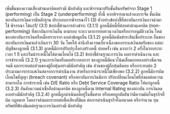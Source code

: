เพิ่มขึ้นของความเสี่ยงด้านเครดิตอย่างมี
นัยสําคัญ และพิจารณาปรับชั้นสินทรัพย์จาก
Stage 1 (performing) เป็น Stage 2 (underperforming) ทั้งนี้ หากพิจารณาแล้วคงการจัด
ชั้นเดิมสถาบันการเงินควรมีหลักฐาน
ประกอบการพิจารณาไว้
(3) ตัวอย่างข้อบ่งชี้ที่สถาบันการเงินอาจนำมาใช้
พิจารณา ได้แก่1/
(3.1) ข้อบ่งชี้ด้านการค้างชำระ
(3.1.1) ลูกหนี้มีหนี้ที่ด้อยค่าด้านเครดิต
(non-performing) ที่สถาบันการเงินอื่น ตามรอบ
ระยะเวลาการทบทวนวงเงินหรือการอนุมัติวงเงิน
ใหม่ของสถาบันการเงินหรือเมื่อทราบจาก
แหล่งข้อมูลอื่น
(3.1.2) ลูกหนี้ผิดนัดชำระสินเชื่อประเภท
อื่นของสถาบันการเงินมาแล้วเกินกว่า 30 วัน โดยให้
คํานึงถึงความเกี่ยวเนื่องของกระแสเงินสดรับของ
แต่ละบัญชีของลูกหนี้
(3.1.3) ลูกหนี้มีการปรับปรุงโครงสร้างหนี้
บ่อยครั้ง เช่น มากกว่า 2 ครั้งในรอบระยะเวลา
1 ปี และเริ่มนําระหนี้ไม่ได้ตามเงื่อนไข
(3.2) ข้อบ่งชี้ด้านฐานะการเงิน ผลการดำเนินงาน
และการชำระหนี้
(3.2.1) ฐานะการเงินหรือผลประกอบการ
ของลูกหนี้มีแนวโน้มเสื่อมถอยลงอย่างชัดเจน จนมี
ผลกระทบต่อส่วนของผู้ถือหุ้นอย่างมีนัยสำคัญ
เช่น ส่วนของผู้ถือหุ้นติดลบ หรือกระทบต่อ
2
ประมาณการกระแสเงินสดจากการดำเนินงาน
สําหรับการนําระหนี้ไม่เพียงพอ
(3.2.2) ลูกหนี้มีการผิดเงื่อนไขสัญญา
(breach covenant) หรือสถาบันการเงินมีการ
ปรับเปลี่ยนเงื่อนไขที่ส่งผลต่อความสามารถใน
การชำระหนี้ เช่น D/E Ratio หรือ Debt
Service Coverage Ratio ให้แก่ลูกหนี้
(3.2.3) อันดับความน่าเชื่อถือด้านเครดิต
ของลูกหนี้ตาม Internal Rating ของสถาบัน
การเงินลดลงอย่างมีนัยสำคัญ
(3.2.4) ลูกหนี้ถูกดำเนินคดีอยู่ในชั้นศาล
หรือเคยถูกตัดสินว่ามีความผิดในธุรกิจที่ผิด
กฎหมาย โดยอาจส่งผลกระทบต่อชื่อเสียงที่มีผล
ต่อการดำเนินธุรกิจในอนาคต หรือจำนวน
ทุนทรัพย์ที่ฟ้องมีผลต่อฐานะการเงินอย่างมี
นัยสำคัญ
